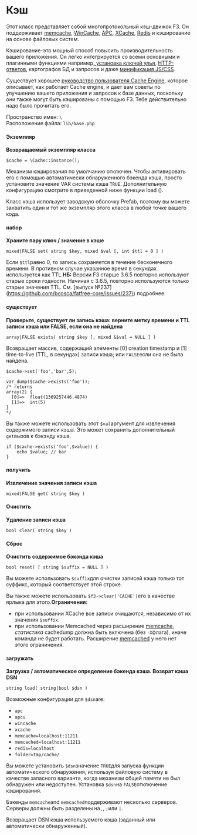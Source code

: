 # Кэш

Этот класс представляет собой многопротокольный кэш-движок F3. Он поддерживает [memcache](https://z5h64q92x9.net/proxy_u/en-ru.ru/https/memcached.org/), [WinCache](https://z5h64q92x9.net/proxy_u/en-ru.ru/www.iis.net/downloads/microsoft/wincache-extension), [APC](https://z5h64q92x9.net/proxy_u/en-ru.ru/https/php.net/manual/en/book.apc.php), [XCache](https://z5h64q92x9.net/proxy_u/en-ru.ru/https/xcache.lighttpd.net/), [Redis](https://z5h64q92x9.net/proxy_u/en-ru.ru/redis.io/) и кэширование на основе файловых систем.

Кэширование-это мощный способ повысить производительность вашего приложения. Он легко интегрируется со всеми основными и плагинными функциями например[, установка ключей улья](https://z5h64q92x9.net/proxy_u/en-ru.ru/https/fatfreeframework.com/3.7/base#set), [HTTP-ответов](https://z5h64q92x9.net/proxy_u/en-ru.ru/https/fatfreeframework.com/3.7/base#caching), картографов БД и запросов и даже [минификация JS/CSS](https://z5h64q92x9.net/proxy_u/en-ru.ru/https/fatfreeframework.com/3.7/optimization#keeping-javascript-and-css-on-a-healthy-diet).

Существует хорошее [руководство пользователя Cache Engine](https://z5h64q92x9.net/proxy_u/en-ru.ru/https/fatfreeframework.com/3.7/optimization#cache-engine), которое описывает, как работает Cache engine, и дает вам советы по улучшению вашего приложения и запросов к базе данных, поскольку они также могут быть кэшированы с помощью F3. Тебе действительно надо было прочитать его.

Пространство имен: `\`  
Расположение файла: `lib/base.php`

#### Экземпляр <a id="instantiation"></a>

**Возвращаемый экземпляр класса**

```text
$cache = \Cache::instance();
```

Механизм кэширования по умолчанию отключен. Чтобы активировать его с помощью автоматически обнаруженного бэкенда кэша, просто установите значение VAR системы кэша `TRUE`. Дополнительную конфигурацию смотрите в приведенной ниже функции load \(\).

Класс кэша использует заводскую оболочку Prefab, поэтому вы можете захватить один и тот же экземпляр этого класса в любой точке вашего кода.

#### набор <a id="set"></a>

**Храните пару ключ / значение в кэше**

```text
mixed|FALSE set( string $key, mixed $val [, int $ttl = 0 ] )
```

Если `$ttl`равно 0, то запись сохраняется в течение бесконечного времени. В противном случае указанное время в секундах используется как TTL.**НБ:** Версии F3 старше 3.6.5 повторно используют старые сроки годности. Начиная с 3.6.5, повторно используются только старые значения TTL. См. \[выпуск №237\] \(https://github.com/bcosca/fatfree-core/issues/237\) подробнее.

#### существует <a id="exists"></a>

**Проверьте, существует ли запись кэша: верните метку времени и TTL записи кэша или FALSE, если она не найдена**

```text
array|FALSE exists( string $key [, mixed &$val = NULL ] )
```

Возвращает массив, содержащий элементы \[0\] creation timestamp и \[1\] time-to-live \(TTL, в секундах\) записи кэша; или `FALSE`если она не была найдена.

```text
$cache->set('foo','bar',5);

var_dump($cache->exists('foo'));
/* returns
array(2) {
  [0]=>  float(1369257446.4874)
  [1]=>  int(5)
}
*/
```

Вы также можете использовать этот `$val`аргумент для извлечения содержимого записи кэша. Это может сохранить дополнительный `get`вызов к бэкэнду кэша.

```text
if ($cache->exists('foo',$value)) {
    echo $value; // bar
}
```

#### получить <a id="get"></a>

**Извлечение значения записи кэша**

```text
mixed|FALSE get( string $key )
```

#### Очистить <a id="clear"></a>

**Удаление записи кэша**

```text
bool clear( string $key )
```

#### Сброс <a id="reset"></a>

**Очистить содержимое бэкэнда кэша**

```text
bool reset( [ string $suffix = NULL ] )
```

Вы можете использовать `$suffix`для очистки записей кэша только тот суффикс, который соответствует этой строке.

Вы также можете использовать `$f3->clear('CACHE')`его в качестве ярлыка для этого.**Ограничения:**

* при использовании XCache все записи очищаются, независимо от их значения `$suffix`.
* при использовании Memcached через расширение [memcache](https://z5h64q92x9.net/proxy_u/en-ru.ru/https/pecl.php.net/package/memcache), _статистика_ cachedump должна быть включена \(без `-X`флага\), иначе команда не будет работать. Расширение [memcached](https://z5h64q92x9.net/proxy_u/en-ru.ru/https/pecl.php.net/package/memcached) у него нет этого ограничения.

#### загружать <a id="load"></a>

**Загрузка / автоматическое определение бэкенда кэша. Возврат кэша DSN**

```text
string load( string|bool $dsn )
```

Возможные конфигурации для `$dsn`are:

* `apc`
* `apcu`
* `wincache`
* `xcache`
* `memcache=localhost:11211`
* `memcached=localhost:11211`
* `redis=localhost`
* `folder=tmp/cache/`

Вы можете установить `$dsn`значение `TRUE`для запуска функции автоматического обнаружения, используя файловую систему в качестве запасного варианта, когда механизм общей памяти не был обнаружен или недоступен. Установка `$dsn`на `FALSE`отключение кэширования.

Бэкенды `memcache`and `memcached`поддерживают несколько серверов. Серверы должны быть разделены на`,`, `;`или `|`.

Возвращает DSN кэша используемого кэша \(заданный или автоматически обнаруженный\).


